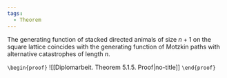 ```yaml
---
tags:
  - Theorem
---
```

The generating function of stacked directed animals of size $n+1$ on the square lattice coincides with the generating function of Motzkin paths with alternative catastrophes of length $n$.

`\begin{proof}`
![[Diplomarbeit. Theorem 5.1.5. Proof|no-title]]
`\end{proof}`
